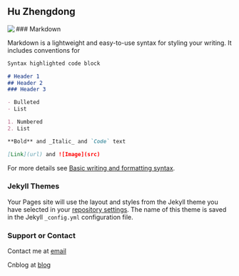 ## Hu Zhengdong

<img  src="/.png" align='left'/>
### Markdown

Markdown is a lightweight and easy-to-use syntax for styling your writing. It includes conventions for

```markdown
Syntax highlighted code block

# Header 1
## Header 2
### Header 3

- Bulleted
- List

1. Numbered
2. List

**Bold** and _Italic_ and `Code` text

[Link](url) and ![Image](src)
```

For more details see [Basic writing and formatting syntax](https://docs.github.com/en/github/writing-on-github/getting-started-with-writing-and-formatting-on-github/basic-writing-and-formatting-syntax).

### Jekyll Themes

Your Pages site will use the layout and styles from the Jekyll theme you have selected in your [repository settings](https://github.com/huzhengdong/huzhengdong.github.io/settings/pages). The name of this theme is saved in the Jekyll `_config.yml` configuration file.

### Support or Contact

Contact me at [email](huzhengdong@sjtu.edu.cn)

Cnblog at [blog](https://www.cnblogs.com/huzdong/)
